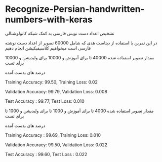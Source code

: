 # Recognize-Persian-handwritten-numbers-with-keras
تشخیص اعداد دست نویس فارسی به کمک شبکه کانولوشنالی

در این تمرین با استفاده از دیتاست هدی که شامل 60000 تصویر از اعداد دست نوشته فارسی است 
 میخواهیم  کلاسیفیکیشن انجام دهیم 

مقدار تصویر استفاده شده 40000 تا برای آموزش و 10000 برای ولیدیشن و 10000 برای تست


درصد های بدست آمده


Training Accuracy: 99.50, Training Loss: 0.02


Validation Accuracy: 99.79, Validation Loss: 0.008


Test Accuracy : 99.77, Test Loss: 0.010




مقدار تصویر استفاده شده 4000 تا برای آموزش و 1000 تا برای ولیدیشن و 1000 تا برای تست

درصد های بدست آمده

Training Accuracy : 99.69, Training Loss: 0.010


Validation Accuracy: 99.50, Validation Loss: 0.022


Test Accuracy : 99.60, Test Loss : 0.022

